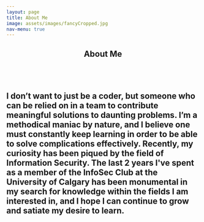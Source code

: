 ```yaml
---
layout: page
title: About Me
image: assets/images/fancyCropped.jpg
nav-menu: true
---
```


<!-- Main -->
<div id="main" class="alt">

<!-- One -->
<section id="one">
<div class="inner">
		<header class="major">
			<h1>About Me</h1>
		</header>

<!-- Content -->
<div style="display:inline-block;vertical-align:top;">

<div>
</div>
<div style="display:inline-block;">
<!-- Content -->
		<a href="generic.html" class="image">
			<img src="{% link assets/images/fancyCropped.jpg %}" alt="" data-position="center center" />
		</a>
<h2>
I don’t want to just be a coder, but someone who can be relied on in a team to contribute meaningful solutions to daunting problems. I’m a methodical maniac by nature, and I believe one must constantly keep learning in order to be able to solve complications effectively. Recently, my curiosity has been piqued by the field of Information Security. The last 2 years I've spent as a member of the InfoSec Club at the University of Calgary has been monumental in my search for knowledge within the fields I am interested in, and I hope I can continue to grow and satiate my desire to learn.
</h2>
</div>
</div>	
	
</div>
</section>
